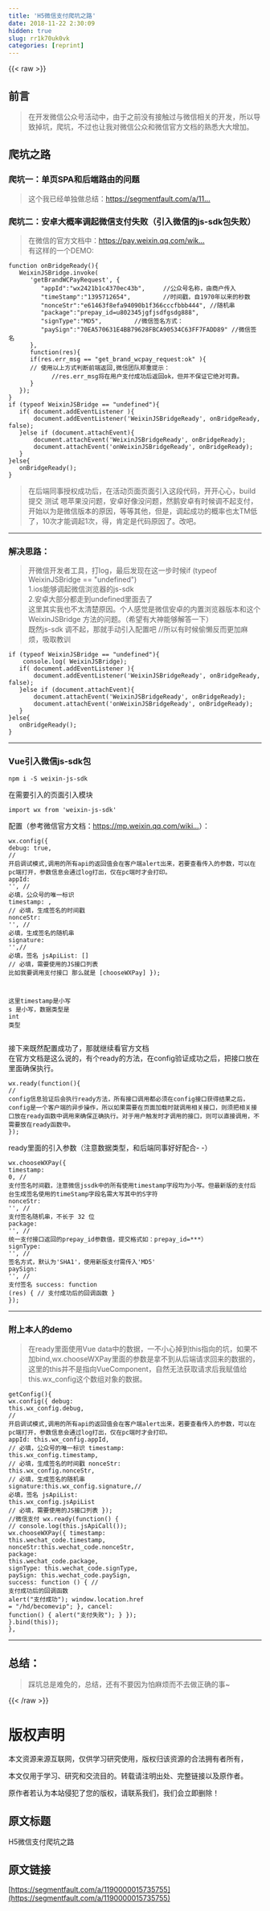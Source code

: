 ```yaml
---
title: 'H5微信支付爬坑之路' 
date: 2018-11-22 2:30:09
hidden: true
slug: rr1k70uk0vk
categories: [reprint]
---
```


{{< raw >}}
<h2 id="articleHeader0">&#x524D;&#x8A00;</h2><blockquote>&#x5728;&#x5F00;&#x53D1;&#x5FAE;&#x4FE1;&#x516C;&#x4F17;&#x53F7;&#x6D3B;&#x52A8;&#x4E2D;&#xFF0C;&#x7531;&#x4E8E;&#x4E4B;&#x524D;&#x6CA1;&#x6709;&#x63A5;&#x89E6;&#x8FC7;&#x4E0E;&#x5FAE;&#x4FE1;&#x76F8;&#x5173;&#x7684;&#x5F00;&#x53D1;&#xFF0C;&#x6240;&#x4EE5;&#x5BFC;&#x81F4;&#x6389;&#x5751;&#xFF0C;&#x722C;&#x5751;&#xFF0C;&#x4E0D;&#x8FC7;&#x4E5F;&#x8BA9;&#x6211;&#x5BF9;&#x5FAE;&#x4FE1;&#x516C;&#x4F17;&#x548C;&#x5FAE;&#x4FE1;&#x5B98;&#x65B9;&#x6587;&#x6863;&#x7684;&#x719F;&#x6089;&#x5927;&#x5927;&#x589E;&#x52A0;&#x3002;</blockquote><h2 id="articleHeader1">&#x722C;&#x5751;&#x4E4B;&#x8DEF;</h2><h3 id="articleHeader2">&#x722C;&#x5751;&#x4E00;&#xFF1A;&#x5355;&#x9875;SPA&#x548C;&#x540E;&#x7AEF;&#x8DEF;&#x7531;&#x7684;&#x95EE;&#x9898;</h3><blockquote>&#x8FD9;&#x4E2A;&#x6211;&#x5DF2;&#x7ECF;&#x5355;&#x72EC;&#x505A;&#x603B;&#x7ED3;&#xFF1A;<a href="https://segmentfault.com/a/1190000015711696">https://segmentfault.com/a/11...</a></blockquote><h3 id="articleHeader3">&#x722C;&#x5751;&#x4E8C;&#xFF1A;&#x5B89;&#x5353;&#x5927;&#x6982;&#x7387;&#x8C03;&#x8D77;&#x5FAE;&#x4FE1;&#x652F;&#x4ED8;&#x5931;&#x8D25;&#xFF08;&#x5F15;&#x5165;&#x5FAE;&#x4FE1;&#x7684;js-sdk&#x5305;&#x5931;&#x8D25;&#xFF09;</h3><blockquote>&#x5728;&#x5FAE;&#x4FE1;&#x7684;&#x5B98;&#x65B9;&#x6587;&#x6863;&#x4E2D;&#xFF1A;<a href="https://pay.weixin.qq.com/wiki/doc/api/jsapi.php?chapter=7_7&amp;index=6" rel="nofollow noreferrer" target="_blank">https://pay.weixin.qq.com/wik...</a><br>&#x6709;&#x8FD9;&#x6837;&#x7684;&#x4E00;&#x4E2A;DEMO:</blockquote><div class="widget-codetool" style="display:none"><div class="widget-codetool--inner"><span class="selectCode code-tool" data-toggle="tooltip" data-placement="top" title="" data-original-title="&#x5168;&#x9009;"></span> <span type="button" class="copyCode code-tool" data-toggle="tooltip" data-placement="top" data-clipboard-text="function onBridgeReady(){
   WeixinJSBridge.invoke(
      &apos;getBrandWCPayRequest&apos;, {
         &quot;appId&quot;:&quot;wx2421b1c4370ec43b&quot;,     //&#x516C;&#x4F17;&#x53F7;&#x540D;&#x79F0;&#xFF0C;&#x7531;&#x5546;&#x6237;&#x4F20;&#x5165;     
         &quot;timeStamp&quot;:&quot;1395712654&quot;,         //&#x65F6;&#x95F4;&#x6233;&#xFF0C;&#x81EA;1970&#x5E74;&#x4EE5;&#x6765;&#x7684;&#x79D2;&#x6570;     
         &quot;nonceStr&quot;:&quot;e61463f8efa94090b1f366cccfbbb444&quot;, //&#x968F;&#x673A;&#x4E32;     
         &quot;package&quot;:&quot;prepay_id=u802345jgfjsdfgsdg888&quot;,     
         &quot;signType&quot;:&quot;MD5&quot;,         //&#x5FAE;&#x4FE1;&#x7B7E;&#x540D;&#x65B9;&#x5F0F;&#xFF1A;     
         &quot;paySign&quot;:&quot;70EA570631E4BB79628FBCA90534C63FF7FADD89&quot; //&#x5FAE;&#x4FE1;&#x7B7E;&#x540D; 
      },
      function(res){
      if(res.err_msg == &quot;get_brand_wcpay_request:ok&quot; ){
      // &#x4F7F;&#x7528;&#x4EE5;&#x4E0A;&#x65B9;&#x5F0F;&#x5224;&#x65AD;&#x524D;&#x7AEF;&#x8FD4;&#x56DE;,&#x5FAE;&#x4FE1;&#x56E2;&#x961F;&#x90D1;&#x91CD;&#x63D0;&#x793A;&#xFF1A;
            //res.err_msg&#x5C06;&#x5728;&#x7528;&#x6237;&#x652F;&#x4ED8;&#x6210;&#x529F;&#x540E;&#x8FD4;&#x56DE;ok&#xFF0C;&#x4F46;&#x5E76;&#x4E0D;&#x4FDD;&#x8BC1;&#x5B83;&#x7EDD;&#x5BF9;&#x53EF;&#x9760;&#x3002;
      } 
   }); 
}
if (typeof WeixinJSBridge == &quot;undefined&quot;){
   if( document.addEventListener ){
       document.addEventListener(&apos;WeixinJSBridgeReady&apos;, onBridgeReady, false);
   }else if (document.attachEvent){
       document.attachEvent(&apos;WeixinJSBridgeReady&apos;, onBridgeReady); 
       document.attachEvent(&apos;onWeixinJSBridgeReady&apos;, onBridgeReady);
   }
}else{
   onBridgeReady();
}" title="" data-original-title="&#x590D;&#x5236;"></span> <span type="button" class="saveToNote code-tool" data-toggle="tooltip" data-placement="top" title="" data-original-title="&#x653E;&#x8FDB;&#x7B14;&#x8BB0;"></span></div></div><pre class="hljs javascript"><code><span class="hljs-function"><span class="hljs-keyword">function</span> <span class="hljs-title">onBridgeReady</span>(<span class="hljs-params"></span>)</span>{
   WeixinJSBridge.invoke(
      <span class="hljs-string">&apos;getBrandWCPayRequest&apos;</span>, {
         <span class="hljs-string">&quot;appId&quot;</span>:<span class="hljs-string">&quot;wx2421b1c4370ec43b&quot;</span>,     <span class="hljs-comment">//&#x516C;&#x4F17;&#x53F7;&#x540D;&#x79F0;&#xFF0C;&#x7531;&#x5546;&#x6237;&#x4F20;&#x5165;     </span>
         <span class="hljs-string">&quot;timeStamp&quot;</span>:<span class="hljs-string">&quot;1395712654&quot;</span>,         <span class="hljs-comment">//&#x65F6;&#x95F4;&#x6233;&#xFF0C;&#x81EA;1970&#x5E74;&#x4EE5;&#x6765;&#x7684;&#x79D2;&#x6570;     </span>
         <span class="hljs-string">&quot;nonceStr&quot;</span>:<span class="hljs-string">&quot;e61463f8efa94090b1f366cccfbbb444&quot;</span>, <span class="hljs-comment">//&#x968F;&#x673A;&#x4E32;     </span>
         <span class="hljs-string">&quot;package&quot;</span>:<span class="hljs-string">&quot;prepay_id=u802345jgfjsdfgsdg888&quot;</span>,     
         <span class="hljs-string">&quot;signType&quot;</span>:<span class="hljs-string">&quot;MD5&quot;</span>,         <span class="hljs-comment">//&#x5FAE;&#x4FE1;&#x7B7E;&#x540D;&#x65B9;&#x5F0F;&#xFF1A;     </span>
         <span class="hljs-string">&quot;paySign&quot;</span>:<span class="hljs-string">&quot;70EA570631E4BB79628FBCA90534C63FF7FADD89&quot;</span> <span class="hljs-comment">//&#x5FAE;&#x4FE1;&#x7B7E;&#x540D; </span>
      },
      <span class="hljs-function"><span class="hljs-keyword">function</span>(<span class="hljs-params">res</span>)</span>{
      <span class="hljs-keyword">if</span>(res.err_msg == <span class="hljs-string">&quot;get_brand_wcpay_request:ok&quot;</span> ){
      <span class="hljs-comment">// &#x4F7F;&#x7528;&#x4EE5;&#x4E0A;&#x65B9;&#x5F0F;&#x5224;&#x65AD;&#x524D;&#x7AEF;&#x8FD4;&#x56DE;,&#x5FAE;&#x4FE1;&#x56E2;&#x961F;&#x90D1;&#x91CD;&#x63D0;&#x793A;&#xFF1A;</span>
            <span class="hljs-comment">//res.err_msg&#x5C06;&#x5728;&#x7528;&#x6237;&#x652F;&#x4ED8;&#x6210;&#x529F;&#x540E;&#x8FD4;&#x56DE;ok&#xFF0C;&#x4F46;&#x5E76;&#x4E0D;&#x4FDD;&#x8BC1;&#x5B83;&#x7EDD;&#x5BF9;&#x53EF;&#x9760;&#x3002;</span>
      } 
   }); 
}
<span class="hljs-keyword">if</span> (<span class="hljs-keyword">typeof</span> WeixinJSBridge == <span class="hljs-string">&quot;undefined&quot;</span>){
   <span class="hljs-keyword">if</span>( <span class="hljs-built_in">document</span>.addEventListener ){
       <span class="hljs-built_in">document</span>.addEventListener(<span class="hljs-string">&apos;WeixinJSBridgeReady&apos;</span>, onBridgeReady, <span class="hljs-literal">false</span>);
   }<span class="hljs-keyword">else</span> <span class="hljs-keyword">if</span> (<span class="hljs-built_in">document</span>.attachEvent){
       <span class="hljs-built_in">document</span>.attachEvent(<span class="hljs-string">&apos;WeixinJSBridgeReady&apos;</span>, onBridgeReady); 
       <span class="hljs-built_in">document</span>.attachEvent(<span class="hljs-string">&apos;onWeixinJSBridgeReady&apos;</span>, onBridgeReady);
   }
}<span class="hljs-keyword">else</span>{
   onBridgeReady();
}</code></pre><blockquote>&#x5728;&#x540E;&#x7AEF;&#x540C;&#x4E8B;&#x6388;&#x6743;&#x6210;&#x529F;&#x540E;&#xFF0C;&#x5728;&#x6D3B;&#x52A8;&#x9875;&#x9762;&#x9875;&#x9762;&#x5F15;&#x5165;&#x8FD9;&#x6BB5;&#x4EE3;&#x7801;&#xFF0C;&#x5F00;&#x5F00;&#x5FC3;&#x5FC3;&#xFF0C;build &#x63D0;&#x4EA4; &#x6D4B;&#x8BD5; &#x55EF;&#x82F9;&#x679C;&#x6CA1;&#x95EE;&#x9898;&#xFF0C;&#x5B89;&#x5353;&#x597D;&#x50CF;&#x6CA1;&#x95EE;&#x9898;&#xFF0C;&#x7136;&#x9E45;&#x5B89;&#x5353;&#x6709;&#x65F6;&#x5019;&#x8C03;&#x4E0D;&#x8D77;&#x652F;&#x4ED8;&#xFF0C;&#x5F00;&#x59CB;&#x4EE5;&#x4E3A;&#x662F;&#x5FAE;&#x4FE1;&#x7248;&#x672C;&#x7684;&#x539F;&#x56E0;&#xFF0C;&#x7B49;&#x7B49;&#x5176;&#x4ED6;&#xFF0C;&#x4F46;&#x662F;&#xFF0C;&#x8C03;&#x8D77;&#x6210;&#x529F;&#x7684;&#x6982;&#x7387;&#x4E5F;&#x592A;TM&#x4F4E;&#x4E86;&#xFF0C;10&#x6B21;&#x624D;&#x80FD;&#x8C03;&#x8D77;1&#x6B21;&#xFF0C;&#x5F97;&#xFF0C;&#x80AF;&#x5B9A;&#x662F;&#x4EE3;&#x7801;&#x539F;&#x56E0;&#x4E86;&#x3002;&#x6539;&#x5427;&#x3002;</blockquote><hr><h3 id="articleHeader4">&#x89E3;&#x51B3;&#x601D;&#x8DEF;&#xFF1A;</h3><blockquote>&#x5F00;&#x5FAE;&#x4FE1;&#x5F00;&#x53D1;&#x8005;&#x5DE5;&#x5177;&#xFF0C;&#x6253;log&#xFF0C;&#x6700;&#x540E;&#x53D1;&#x73B0;&#x5728;&#x8FD9;&#x4E00;&#x6B65;&#x65F6;&#x5019;if (typeof WeixinJSBridge == &quot;undefined&quot;)<br>1.ios&#x80FD;&#x591F;&#x8C03;&#x8D77;&#x5FAE;&#x4FE1;&#x6D4F;&#x89C8;&#x5668;&#x7684;js-sdk<br>2.&#x5B89;&#x5353;&#x5927;&#x90E8;&#x5206;&#x90FD;&#x8D70;&#x5230;undefined&#x91CC;&#x9762;&#x53BB;&#x4E86;<br>&#x8FD9;&#x91CC;&#x5176;&#x5B9E;&#x6211;&#x4E5F;&#x4E0D;&#x592A;&#x6E05;&#x695A;&#x539F;&#x56E0;&#x3002;&#x4E2A;&#x4EBA;&#x611F;&#x89C9;&#x662F;&#x5FAE;&#x4FE1;&#x5B89;&#x5353;&#x7684;&#x5185;&#x7F6E;&#x6D4F;&#x89C8;&#x5668;&#x7248;&#x672C;&#x548C;&#x8FD9;&#x4E2A; WeixinJSBridge &#x65B9;&#x6CD5;&#x7684;&#x95EE;&#x9898;&#x3002;&#xFF08;&#x5E0C;&#x671B;&#x6709;&#x5927;&#x795E;&#x80FD;&#x591F;&#x89E3;&#x7B54;&#x4E00;&#x4E0B;&#xFF09;<br>&#x65E2;&#x7136;js-sdk &#x8C03;&#x4E0D;&#x8D77;&#xFF0C;&#x90A3;&#x5C31;&#x624B;&#x52A8;&#x5F15;&#x5165;&#x914D;&#x7F6E;&#x5427; //&#x6240;&#x4EE5;&#x6709;&#x65F6;&#x5019;&#x5077;&#x61D2;&#x53CD;&#x800C;&#x66F4;&#x52A0;&#x9EBB;&#x70E6;&#xFF0C;&#x5438;&#x53D6;&#x6559;&#x8BAD;</blockquote><div class="widget-codetool" style="display:none"><div class="widget-codetool--inner"><span class="selectCode code-tool" data-toggle="tooltip" data-placement="top" title="" data-original-title="&#x5168;&#x9009;"></span> <span type="button" class="copyCode code-tool" data-toggle="tooltip" data-placement="top" data-clipboard-text="if (typeof WeixinJSBridge == &quot;undefined&quot;){
    console.log( WeixinJSBridge);
   if( document.addEventListener ){
       document.addEventListener(&apos;WeixinJSBridgeReady&apos;, onBridgeReady, false);
   }else if (document.attachEvent){
       document.attachEvent(&apos;WeixinJSBridgeReady&apos;, onBridgeReady); 
       document.attachEvent(&apos;onWeixinJSBridgeReady&apos;, onBridgeReady);
   }
}else{
   onBridgeReady();
}" title="" data-original-title="&#x590D;&#x5236;"></span> <span type="button" class="saveToNote code-tool" data-toggle="tooltip" data-placement="top" title="" data-original-title="&#x653E;&#x8FDB;&#x7B14;&#x8BB0;"></span></div></div><pre class="hljs coffeescript"><code><span class="hljs-keyword">if</span> (<span class="hljs-keyword">typeof</span> WeixinJSBridge == <span class="hljs-string">&quot;undefined&quot;</span>){
    <span class="hljs-built_in">console</span>.log( WeixinJSBridge);
   <span class="hljs-keyword">if</span>( <span class="hljs-built_in">document</span>.addEventListener ){
       <span class="hljs-built_in">document</span>.addEventListener(<span class="hljs-string">&apos;WeixinJSBridgeReady&apos;</span>, onBridgeReady, <span class="hljs-literal">false</span>);
   }<span class="hljs-keyword">else</span> <span class="hljs-keyword">if</span> (<span class="hljs-built_in">document</span>.attachEvent){
       <span class="hljs-built_in">document</span>.attachEvent(<span class="hljs-string">&apos;WeixinJSBridgeReady&apos;</span>, onBridgeReady); 
       <span class="hljs-built_in">document</span>.attachEvent(<span class="hljs-string">&apos;onWeixinJSBridgeReady&apos;</span>, onBridgeReady);
   }
}<span class="hljs-keyword">else</span>{
   onBridgeReady();
}</code></pre><hr><h3 id="articleHeader5">Vue&#x5F15;&#x5165;&#x5FAE;&#x4FE1;js-sdk&#x5305;</h3><div class="widget-codetool" style="display:none"><div class="widget-codetool--inner"><span class="selectCode code-tool" data-toggle="tooltip" data-placement="top" title="" data-original-title="&#x5168;&#x9009;"></span> <span type="button" class="copyCode code-tool" data-toggle="tooltip" data-placement="top" data-clipboard-text="npm i -S weixin-js-sdk" title="" data-original-title="&#x590D;&#x5236;"></span> <span type="button" class="saveToNote code-tool" data-toggle="tooltip" data-placement="top" title="" data-original-title="&#x653E;&#x8FDB;&#x7B14;&#x8BB0;"></span></div></div><pre class="hljs stylus"><code style="word-break:break-word;white-space:initial">npm <span class="hljs-selector-tag">i</span> -S weixin-js-sdk</code></pre><p>&#x5728;&#x9700;&#x8981;&#x5F15;&#x5165;&#x7684;&#x9875;&#x9762;&#x5F15;&#x5165;&#x6A21;&#x5757;</p><div class="widget-codetool" style="display:none"><div class="widget-codetool--inner"><span class="selectCode code-tool" data-toggle="tooltip" data-placement="top" title="" data-original-title="&#x5168;&#x9009;"></span> <span type="button" class="copyCode code-tool" data-toggle="tooltip" data-placement="top" data-clipboard-text="import wx from &apos;weixin-js-sdk&apos;" title="" data-original-title="&#x590D;&#x5236;"></span> <span type="button" class="saveToNote code-tool" data-toggle="tooltip" data-placement="top" title="" data-original-title="&#x653E;&#x8FDB;&#x7B14;&#x8BB0;"></span></div></div><pre class="hljs clean"><code style="word-break:break-word;white-space:initial"><span class="hljs-keyword">import</span> wx <span class="hljs-keyword">from</span> <span class="hljs-string">&apos;weixin-js-sdk&apos;</span></code></pre><p>&#x914D;&#x7F6E;&#xFF08;&#x53C2;&#x8003;&#x5FAE;&#x4FE1;&#x5B98;&#x65B9;&#x6587;&#x6863;&#xFF1A;<a href="https://mp.weixin.qq.com/wiki?t=resource/res_main&amp;id=mp1421141115" rel="nofollow noreferrer" target="_blank">https://mp.weixin.qq.com/wiki...</a>&#xFF09;&#xFF1A;</p><div class="widget-codetool" style="display:none"><div class="widget-codetool--inner"><span class="selectCode code-tool" data-toggle="tooltip" data-placement="top" title="" data-original-title="&#x5168;&#x9009;"></span> <span type="button" class="copyCode code-tool" data-toggle="tooltip" data-placement="top" data-clipboard-text="wx.config({
    debug: true, // &#x5F00;&#x542F;&#x8C03;&#x8BD5;&#x6A21;&#x5F0F;,&#x8C03;&#x7528;&#x7684;&#x6240;&#x6709;api&#x7684;&#x8FD4;&#x56DE;&#x503C;&#x4F1A;&#x5728;&#x5BA2;&#x6237;&#x7AEF;alert&#x51FA;&#x6765;&#xFF0C;&#x82E5;&#x8981;&#x67E5;&#x770B;&#x4F20;&#x5165;&#x7684;&#x53C2;&#x6570;&#xFF0C;&#x53EF;&#x4EE5;&#x5728;pc&#x7AEF;&#x6253;&#x5F00;&#xFF0C;&#x53C2;&#x6570;&#x4FE1;&#x606F;&#x4F1A;&#x901A;&#x8FC7;log&#x6253;&#x51FA;&#xFF0C;&#x4EC5;&#x5728;pc&#x7AEF;&#x65F6;&#x624D;&#x4F1A;&#x6253;&#x5370;&#x3002;
    appId: &apos;&apos;, // &#x5FC5;&#x586B;&#xFF0C;&#x516C;&#x4F17;&#x53F7;&#x7684;&#x552F;&#x4E00;&#x6807;&#x8BC6;
    timestamp: , // &#x5FC5;&#x586B;&#xFF0C;&#x751F;&#x6210;&#x7B7E;&#x540D;&#x7684;&#x65F6;&#x95F4;&#x6233;
    nonceStr: &apos;&apos;, // &#x5FC5;&#x586B;&#xFF0C;&#x751F;&#x6210;&#x7B7E;&#x540D;&#x7684;&#x968F;&#x673A;&#x4E32;
    signature: &apos;&apos;,// &#x5FC5;&#x586B;&#xFF0C;&#x7B7E;&#x540D;
    jsApiList: [] // &#x5FC5;&#x586B;&#xFF0C;&#x9700;&#x8981;&#x4F7F;&#x7528;&#x7684;JS&#x63A5;&#x53E3;&#x5217;&#x8868; &#x6BD4;&#x5982;&#x6211;&#x8981;&#x8C03;&#x7528;&#x652F;&#x4ED8;&#x63A5;&#x53E3; &#x90A3;&#x4E48;&#x5C31;&#x662F; [chooseWXPay]
});

&#x8FD9;&#x91CC;timestamp&#x662F;&#x5C0F;&#x5199; s &#x662F;&#x5C0F;&#x5199;&#xFF0C;&#x6570;&#x636E;&#x7C7B;&#x578B;&#x662F; int &#x7C7B;&#x578B;" title="" data-original-title="&#x590D;&#x5236;"></span> <span type="button" class="saveToNote code-tool" data-toggle="tooltip" data-placement="top" title="" data-original-title="&#x653E;&#x8FDB;&#x7B14;&#x8BB0;"></span></div></div><pre class="hljs less"><code><span class="hljs-selector-tag">wx</span><span class="hljs-selector-class">.config</span>({
    <span class="hljs-attribute">debug</span>: true, <span class="hljs-comment">// &#x5F00;&#x542F;&#x8C03;&#x8BD5;&#x6A21;&#x5F0F;,&#x8C03;&#x7528;&#x7684;&#x6240;&#x6709;api&#x7684;&#x8FD4;&#x56DE;&#x503C;&#x4F1A;&#x5728;&#x5BA2;&#x6237;&#x7AEF;alert&#x51FA;&#x6765;&#xFF0C;&#x82E5;&#x8981;&#x67E5;&#x770B;&#x4F20;&#x5165;&#x7684;&#x53C2;&#x6570;&#xFF0C;&#x53EF;&#x4EE5;&#x5728;pc&#x7AEF;&#x6253;&#x5F00;&#xFF0C;&#x53C2;&#x6570;&#x4FE1;&#x606F;&#x4F1A;&#x901A;&#x8FC7;log&#x6253;&#x51FA;&#xFF0C;&#x4EC5;&#x5728;pc&#x7AEF;&#x65F6;&#x624D;&#x4F1A;&#x6253;&#x5370;&#x3002;</span>
    <span class="hljs-attribute">appId</span>: <span class="hljs-string">&apos;&apos;</span>, <span class="hljs-comment">// &#x5FC5;&#x586B;&#xFF0C;&#x516C;&#x4F17;&#x53F7;&#x7684;&#x552F;&#x4E00;&#x6807;&#x8BC6;</span>
    <span class="hljs-attribute">timestamp</span>: , <span class="hljs-comment">// &#x5FC5;&#x586B;&#xFF0C;&#x751F;&#x6210;&#x7B7E;&#x540D;&#x7684;&#x65F6;&#x95F4;&#x6233;</span>
    <span class="hljs-attribute">nonceStr</span>: <span class="hljs-string">&apos;&apos;</span>, <span class="hljs-comment">// &#x5FC5;&#x586B;&#xFF0C;&#x751F;&#x6210;&#x7B7E;&#x540D;&#x7684;&#x968F;&#x673A;&#x4E32;</span>
    <span class="hljs-attribute">signature</span>: <span class="hljs-string">&apos;&apos;</span>,<span class="hljs-comment">// &#x5FC5;&#x586B;&#xFF0C;&#x7B7E;&#x540D;</span>
    <span class="hljs-attribute">jsApiList</span>: [] <span class="hljs-comment">// &#x5FC5;&#x586B;&#xFF0C;&#x9700;&#x8981;&#x4F7F;&#x7528;&#x7684;JS&#x63A5;&#x53E3;&#x5217;&#x8868; &#x6BD4;&#x5982;&#x6211;&#x8981;&#x8C03;&#x7528;&#x652F;&#x4ED8;&#x63A5;&#x53E3; &#x90A3;&#x4E48;&#x5C31;&#x662F; [chooseWXPay]</span>
});

&#x8FD9;&#x91CC;<span class="hljs-selector-tag">timestamp</span>&#x662F;&#x5C0F;&#x5199; <span class="hljs-selector-tag">s</span> &#x662F;&#x5C0F;&#x5199;&#xFF0C;&#x6570;&#x636E;&#x7C7B;&#x578B;&#x662F; <span class="hljs-selector-tag">int</span> &#x7C7B;&#x578B;</code></pre><p>&#x63A5;&#x4E0B;&#x6765;&#x65E2;&#x7136;&#x914D;&#x7F6E;&#x6210;&#x529F;&#x4E86;&#xFF0C;&#x90A3;&#x5C31;&#x7EE7;&#x7EED;&#x770B;&#x5B98;&#x65B9;&#x6587;&#x6863;<br>&#x5728;&#x5B98;&#x65B9;&#x6587;&#x6863;&#x662F;&#x8FD9;&#x4E48;&#x8BF4;&#x7684;&#xFF0C;&#x6709;&#x4E2A;ready&#x7684;&#x65B9;&#x6CD5;&#xFF0C;&#x5728;config&#x9A8C;&#x8BC1;&#x6210;&#x529F;&#x4E4B;&#x540E;&#xFF0C;&#x628A;&#x63A5;&#x53E3;&#x653E;&#x5728;&#x91CC;&#x9762;&#x786E;&#x4FDD;&#x6267;&#x884C;&#x3002;</p><div class="widget-codetool" style="display:none"><div class="widget-codetool--inner"><span class="selectCode code-tool" data-toggle="tooltip" data-placement="top" title="" data-original-title="&#x5168;&#x9009;"></span> <span type="button" class="copyCode code-tool" data-toggle="tooltip" data-placement="top" data-clipboard-text="wx.ready(function(){
    // config&#x4FE1;&#x606F;&#x9A8C;&#x8BC1;&#x540E;&#x4F1A;&#x6267;&#x884C;ready&#x65B9;&#x6CD5;&#xFF0C;&#x6240;&#x6709;&#x63A5;&#x53E3;&#x8C03;&#x7528;&#x90FD;&#x5FC5;&#x987B;&#x5728;config&#x63A5;&#x53E3;&#x83B7;&#x5F97;&#x7ED3;&#x679C;&#x4E4B;&#x540E;&#xFF0C;config&#x662F;&#x4E00;&#x4E2A;&#x5BA2;&#x6237;&#x7AEF;&#x7684;&#x5F02;&#x6B65;&#x64CD;&#x4F5C;&#xFF0C;&#x6240;&#x4EE5;&#x5982;&#x679C;&#x9700;&#x8981;&#x5728;&#x9875;&#x9762;&#x52A0;&#x8F7D;&#x65F6;&#x5C31;&#x8C03;&#x7528;&#x76F8;&#x5173;&#x63A5;&#x53E3;&#xFF0C;&#x5219;&#x987B;&#x628A;&#x76F8;&#x5173;&#x63A5;&#x53E3;&#x653E;&#x5728;ready&#x51FD;&#x6570;&#x4E2D;&#x8C03;&#x7528;&#x6765;&#x786E;&#x4FDD;&#x6B63;&#x786E;&#x6267;&#x884C;&#x3002;&#x5BF9;&#x4E8E;&#x7528;&#x6237;&#x89E6;&#x53D1;&#x65F6;&#x624D;&#x8C03;&#x7528;&#x7684;&#x63A5;&#x53E3;&#xFF0C;&#x5219;&#x53EF;&#x4EE5;&#x76F4;&#x63A5;&#x8C03;&#x7528;&#xFF0C;&#x4E0D;&#x9700;&#x8981;&#x653E;&#x5728;ready&#x51FD;&#x6570;&#x4E2D;&#x3002;
});" title="" data-original-title="&#x590D;&#x5236;"></span> <span type="button" class="saveToNote code-tool" data-toggle="tooltip" data-placement="top" title="" data-original-title="&#x653E;&#x8FDB;&#x7B14;&#x8BB0;"></span></div></div><pre class="hljs lua"><code>wx.ready(<span class="hljs-function"><span class="hljs-keyword">function</span><span class="hljs-params">()</span></span>{
    // <span class="hljs-built_in">config</span>&#x4FE1;&#x606F;&#x9A8C;&#x8BC1;&#x540E;&#x4F1A;&#x6267;&#x884C;ready&#x65B9;&#x6CD5;&#xFF0C;&#x6240;&#x6709;&#x63A5;&#x53E3;&#x8C03;&#x7528;&#x90FD;&#x5FC5;&#x987B;&#x5728;<span class="hljs-built_in">config</span>&#x63A5;&#x53E3;&#x83B7;&#x5F97;&#x7ED3;&#x679C;&#x4E4B;&#x540E;&#xFF0C;<span class="hljs-built_in">config</span>&#x662F;&#x4E00;&#x4E2A;&#x5BA2;&#x6237;&#x7AEF;&#x7684;&#x5F02;&#x6B65;&#x64CD;&#x4F5C;&#xFF0C;&#x6240;&#x4EE5;&#x5982;&#x679C;&#x9700;&#x8981;&#x5728;&#x9875;&#x9762;&#x52A0;&#x8F7D;&#x65F6;&#x5C31;&#x8C03;&#x7528;&#x76F8;&#x5173;&#x63A5;&#x53E3;&#xFF0C;&#x5219;&#x987B;&#x628A;&#x76F8;&#x5173;&#x63A5;&#x53E3;&#x653E;&#x5728;ready&#x51FD;&#x6570;&#x4E2D;&#x8C03;&#x7528;&#x6765;&#x786E;&#x4FDD;&#x6B63;&#x786E;&#x6267;&#x884C;&#x3002;&#x5BF9;&#x4E8E;&#x7528;&#x6237;&#x89E6;&#x53D1;&#x65F6;&#x624D;&#x8C03;&#x7528;&#x7684;&#x63A5;&#x53E3;&#xFF0C;&#x5219;&#x53EF;&#x4EE5;&#x76F4;&#x63A5;&#x8C03;&#x7528;&#xFF0C;&#x4E0D;&#x9700;&#x8981;&#x653E;&#x5728;ready&#x51FD;&#x6570;&#x4E2D;&#x3002;
});</code></pre><p>ready&#x91CC;&#x9762;&#x7684;&#x5F15;&#x5165;&#x53C2;&#x6570;&#xFF08;&#x6CE8;&#x610F;&#x6570;&#x636E;&#x7C7B;&#x578B;&#xFF0C;&#x548C;&#x540E;&#x7AEF;&#x540C;&#x4E8B;&#x597D;&#x597D;&#x914D;&#x5408;- -&#xFF09;</p><div class="widget-codetool" style="display:none"><div class="widget-codetool--inner"><span class="selectCode code-tool" data-toggle="tooltip" data-placement="top" title="" data-original-title="&#x5168;&#x9009;"></span> <span type="button" class="copyCode code-tool" data-toggle="tooltip" data-placement="top" data-clipboard-text="wx.chooseWXPay({
timestamp: 0, // &#x652F;&#x4ED8;&#x7B7E;&#x540D;&#x65F6;&#x95F4;&#x6233;&#xFF0C;&#x6CE8;&#x610F;&#x5FAE;&#x4FE1;jssdk&#x4E2D;&#x7684;&#x6240;&#x6709;&#x4F7F;&#x7528;timestamp&#x5B57;&#x6BB5;&#x5747;&#x4E3A;&#x5C0F;&#x5199;&#x3002;&#x4F46;&#x6700;&#x65B0;&#x7248;&#x7684;&#x652F;&#x4ED8;&#x540E;&#x53F0;&#x751F;&#x6210;&#x7B7E;&#x540D;&#x4F7F;&#x7528;&#x7684;timeStamp&#x5B57;&#x6BB5;&#x540D;&#x9700;&#x5927;&#x5199;&#x5176;&#x4E2D;&#x7684;S&#x5B57;&#x7B26;
nonceStr: &apos;&apos;, // &#x652F;&#x4ED8;&#x7B7E;&#x540D;&#x968F;&#x673A;&#x4E32;&#xFF0C;&#x4E0D;&#x957F;&#x4E8E; 32 &#x4F4D;
package: &apos;&apos;, // &#x7EDF;&#x4E00;&#x652F;&#x4ED8;&#x63A5;&#x53E3;&#x8FD4;&#x56DE;&#x7684;prepay_id&#x53C2;&#x6570;&#x503C;&#xFF0C;&#x63D0;&#x4EA4;&#x683C;&#x5F0F;&#x5982;&#xFF1A;prepay_id=\*\*\*&#xFF09;
signType: &apos;&apos;, // &#x7B7E;&#x540D;&#x65B9;&#x5F0F;&#xFF0C;&#x9ED8;&#x8BA4;&#x4E3A;&apos;SHA1&apos;&#xFF0C;&#x4F7F;&#x7528;&#x65B0;&#x7248;&#x652F;&#x4ED8;&#x9700;&#x4F20;&#x5165;&apos;MD5&apos;
paySign: &apos;&apos;, // &#x652F;&#x4ED8;&#x7B7E;&#x540D;
success: function (res) {
// &#x652F;&#x4ED8;&#x6210;&#x529F;&#x540E;&#x7684;&#x56DE;&#x8C03;&#x51FD;&#x6570;
}
});" title="" data-original-title="&#x590D;&#x5236;"></span> <span type="button" class="saveToNote code-tool" data-toggle="tooltip" data-placement="top" title="" data-original-title="&#x653E;&#x8FDB;&#x7B14;&#x8BB0;"></span></div></div><pre class="hljs less"><code><span class="hljs-selector-tag">wx</span><span class="hljs-selector-class">.chooseWXPay</span>({
<span class="hljs-attribute">timestamp</span>: <span class="hljs-number">0</span>, <span class="hljs-comment">// &#x652F;&#x4ED8;&#x7B7E;&#x540D;&#x65F6;&#x95F4;&#x6233;&#xFF0C;&#x6CE8;&#x610F;&#x5FAE;&#x4FE1;jssdk&#x4E2D;&#x7684;&#x6240;&#x6709;&#x4F7F;&#x7528;timestamp&#x5B57;&#x6BB5;&#x5747;&#x4E3A;&#x5C0F;&#x5199;&#x3002;&#x4F46;&#x6700;&#x65B0;&#x7248;&#x7684;&#x652F;&#x4ED8;&#x540E;&#x53F0;&#x751F;&#x6210;&#x7B7E;&#x540D;&#x4F7F;&#x7528;&#x7684;timeStamp&#x5B57;&#x6BB5;&#x540D;&#x9700;&#x5927;&#x5199;&#x5176;&#x4E2D;&#x7684;S&#x5B57;&#x7B26;</span>
<span class="hljs-attribute">nonceStr</span>: <span class="hljs-string">&apos;&apos;</span>, <span class="hljs-comment">// &#x652F;&#x4ED8;&#x7B7E;&#x540D;&#x968F;&#x673A;&#x4E32;&#xFF0C;&#x4E0D;&#x957F;&#x4E8E; 32 &#x4F4D;</span>
<span class="hljs-attribute">package</span>: <span class="hljs-string">&apos;&apos;</span>, <span class="hljs-comment">// &#x7EDF;&#x4E00;&#x652F;&#x4ED8;&#x63A5;&#x53E3;&#x8FD4;&#x56DE;&#x7684;prepay_id&#x53C2;&#x6570;&#x503C;&#xFF0C;&#x63D0;&#x4EA4;&#x683C;&#x5F0F;&#x5982;&#xFF1A;prepay_id=\*\*\*&#xFF09;</span>
<span class="hljs-attribute">signType</span>: <span class="hljs-string">&apos;&apos;</span>, <span class="hljs-comment">// &#x7B7E;&#x540D;&#x65B9;&#x5F0F;&#xFF0C;&#x9ED8;&#x8BA4;&#x4E3A;&apos;SHA1&apos;&#xFF0C;&#x4F7F;&#x7528;&#x65B0;&#x7248;&#x652F;&#x4ED8;&#x9700;&#x4F20;&#x5165;&apos;MD5&apos;</span>
<span class="hljs-attribute">paySign</span>: <span class="hljs-string">&apos;&apos;</span>, <span class="hljs-comment">// &#x652F;&#x4ED8;&#x7B7E;&#x540D;</span>
<span class="hljs-attribute">success</span>: function (res) {
<span class="hljs-comment">// &#x652F;&#x4ED8;&#x6210;&#x529F;&#x540E;&#x7684;&#x56DE;&#x8C03;&#x51FD;&#x6570;</span>
}
});</code></pre><hr><h3 id="articleHeader6">&#x9644;&#x4E0A;&#x672C;&#x4EBA;&#x7684;demo</h3><blockquote>&#x5728;ready&#x91CC;&#x9762;&#x4F7F;&#x7528;Vue data&#x4E2D;&#x7684;&#x6570;&#x636E;&#xFF0C;&#x4E00;&#x4E0D;&#x5C0F;&#x5FC3;&#x6389;&#x5230;this&#x6307;&#x5411;&#x7684;&#x5751;&#xFF0C;&#x5982;&#x679C;&#x4E0D;&#x52A0;bind,wx.chooseWXPay&#x91CC;&#x9762;&#x7684;&#x53C2;&#x6570;&#x662F;&#x62FF;&#x4E0D;&#x5230;&#x4ECE;&#x540E;&#x7AEF;&#x8BF7;&#x6C42;&#x56DE;&#x6765;&#x7684;&#x6570;&#x636E;&#x7684;&#xFF0C;&#x8FD9;&#x91CC;&#x7684;this&#x5E76;&#x4E0D;&#x662F;&#x6307;&#x5411;VueComponent&#xFF0C;&#x81EA;&#x7136;&#x65E0;&#x6CD5;&#x83B7;&#x53D6;&#x8BF7;&#x6C42;&#x540E;&#x6211;&#x8D4B;&#x503C;&#x7ED9;this.wx_config&#x8FD9;&#x4E2A;&#x6570;&#x7EC4;&#x5BF9;&#x8C61;&#x7684;&#x6570;&#x636E;&#x3002;</blockquote><div class="widget-codetool" style="display:none"><div class="widget-codetool--inner"><span class="selectCode code-tool" data-toggle="tooltip" data-placement="top" title="" data-original-title="&#x5168;&#x9009;"></span> <span type="button" class="copyCode code-tool" data-toggle="tooltip" data-placement="top" data-clipboard-text="getConfig(){
            wx.config({
                debug: this.wx_config.debug, // &#x5F00;&#x542F;&#x8C03;&#x8BD5;&#x6A21;&#x5F0F;,&#x8C03;&#x7528;&#x7684;&#x6240;&#x6709;api&#x7684;&#x8FD4;&#x56DE;&#x503C;&#x4F1A;&#x5728;&#x5BA2;&#x6237;&#x7AEF;alert&#x51FA;&#x6765;&#xFF0C;&#x82E5;&#x8981;&#x67E5;&#x770B;&#x4F20;&#x5165;&#x7684;&#x53C2;&#x6570;&#xFF0C;&#x53EF;&#x4EE5;&#x5728;pc&#x7AEF;&#x6253;&#x5F00;&#xFF0C;&#x53C2;&#x6570;&#x4FE1;&#x606F;&#x4F1A;&#x901A;&#x8FC7;log&#x6253;&#x51FA;&#xFF0C;&#x4EC5;&#x5728;pc&#x7AEF;&#x65F6;&#x624D;&#x4F1A;&#x6253;&#x5370;&#x3002;
                appId: this.wx_config.appId, // &#x5FC5;&#x586B;&#xFF0C;&#x516C;&#x4F17;&#x53F7;&#x7684;&#x552F;&#x4E00;&#x6807;&#x8BC6;
                timestamp: this.wx_config.timestamp, // &#x5FC5;&#x586B;&#xFF0C;&#x751F;&#x6210;&#x7B7E;&#x540D;&#x7684;&#x65F6;&#x95F4;&#x6233;
                nonceStr: this.wx_config.nonceStr, // &#x5FC5;&#x586B;&#xFF0C;&#x751F;&#x6210;&#x7B7E;&#x540D;&#x7684;&#x968F;&#x673A;&#x4E32;
                signature:this.wx_config.signature,// &#x5FC5;&#x586B;&#xFF0C;&#x7B7E;&#x540D;
                jsApiList: this.wx_config.jsApiList // &#x5FC5;&#x586B;&#xFF0C;&#x9700;&#x8981;&#x4F7F;&#x7528;&#x7684;JS&#x63A5;&#x53E3;&#x5217;&#x8868;
            });
            //&#x5FAE;&#x4FE1;&#x652F;&#x4ED8;
            wx.ready(function() {
                // console.log(this.jsApiCall());
                wx.chooseWXPay({
                    timestamp: this.wechat_code.timestamp,
                    nonceStr:this.wechat_code.nonceStr,
                    package: this.wechat_code.package,
                    signType: this.wechat_code.signType,
                    paySign: this.wechat_code.paySign,
                    success: function () {
                        // &#x652F;&#x4ED8;&#x6210;&#x529F;&#x540E;&#x7684;&#x56DE;&#x8C03;&#x51FD;&#x6570;
                        alert(&quot;&#x652F;&#x4ED8;&#x6210;&#x529F;&quot;);
                        window.location.href = &quot;/hd/becomevip&quot;;
                    },
                    cancel: function() {
                        alert(&quot;&#x652F;&#x4ED8;&#x5931;&#x8D25;&quot;);
                    }
                });
            }.bind(this));
        }," title="" data-original-title="&#x590D;&#x5236;"></span> <span type="button" class="saveToNote code-tool" data-toggle="tooltip" data-placement="top" title="" data-original-title="&#x653E;&#x8FDB;&#x7B14;&#x8BB0;"></span></div></div><pre class="hljs kotlin"><code>getConfig(){
            wx.config({
                debug: <span class="hljs-keyword">this</span>.wx_config.debug, <span class="hljs-comment">// &#x5F00;&#x542F;&#x8C03;&#x8BD5;&#x6A21;&#x5F0F;,&#x8C03;&#x7528;&#x7684;&#x6240;&#x6709;api&#x7684;&#x8FD4;&#x56DE;&#x503C;&#x4F1A;&#x5728;&#x5BA2;&#x6237;&#x7AEF;alert&#x51FA;&#x6765;&#xFF0C;&#x82E5;&#x8981;&#x67E5;&#x770B;&#x4F20;&#x5165;&#x7684;&#x53C2;&#x6570;&#xFF0C;&#x53EF;&#x4EE5;&#x5728;pc&#x7AEF;&#x6253;&#x5F00;&#xFF0C;&#x53C2;&#x6570;&#x4FE1;&#x606F;&#x4F1A;&#x901A;&#x8FC7;log&#x6253;&#x51FA;&#xFF0C;&#x4EC5;&#x5728;pc&#x7AEF;&#x65F6;&#x624D;&#x4F1A;&#x6253;&#x5370;&#x3002;</span>
                appId: <span class="hljs-keyword">this</span>.wx_config.appId, <span class="hljs-comment">// &#x5FC5;&#x586B;&#xFF0C;&#x516C;&#x4F17;&#x53F7;&#x7684;&#x552F;&#x4E00;&#x6807;&#x8BC6;</span>
                timestamp: <span class="hljs-keyword">this</span>.wx_config.timestamp, <span class="hljs-comment">// &#x5FC5;&#x586B;&#xFF0C;&#x751F;&#x6210;&#x7B7E;&#x540D;&#x7684;&#x65F6;&#x95F4;&#x6233;</span>
                nonceStr: <span class="hljs-keyword">this</span>.wx_config.nonceStr, <span class="hljs-comment">// &#x5FC5;&#x586B;&#xFF0C;&#x751F;&#x6210;&#x7B7E;&#x540D;&#x7684;&#x968F;&#x673A;&#x4E32;</span>
                signature:<span class="hljs-keyword">this</span>.wx_config.signature,<span class="hljs-comment">// &#x5FC5;&#x586B;&#xFF0C;&#x7B7E;&#x540D;</span>
                jsApiList: <span class="hljs-keyword">this</span>.wx_config.jsApiList <span class="hljs-comment">// &#x5FC5;&#x586B;&#xFF0C;&#x9700;&#x8981;&#x4F7F;&#x7528;&#x7684;JS&#x63A5;&#x53E3;&#x5217;&#x8868;</span>
            });
            <span class="hljs-comment">//&#x5FAE;&#x4FE1;&#x652F;&#x4ED8;</span>
            wx.ready(function() {
                <span class="hljs-comment">// console.log(this.jsApiCall());</span>
                wx.chooseWXPay({
                    timestamp: <span class="hljs-keyword">this</span>.wechat_code.timestamp,
                    nonceStr:<span class="hljs-keyword">this</span>.wechat_code.nonceStr,
                    <span class="hljs-keyword">package</span>: <span class="hljs-keyword">this</span>.wechat_code.<span class="hljs-keyword">package</span>,
                    signType: <span class="hljs-keyword">this</span>.wechat_code.signType,
                    paySign: <span class="hljs-keyword">this</span>.wechat_code.paySign,
                    success: function () {
                        <span class="hljs-comment">// &#x652F;&#x4ED8;&#x6210;&#x529F;&#x540E;&#x7684;&#x56DE;&#x8C03;&#x51FD;&#x6570;</span>
                        alert(<span class="hljs-string">&quot;&#x652F;&#x4ED8;&#x6210;&#x529F;&quot;</span>);
                        window.location.href = <span class="hljs-string">&quot;/hd/becomevip&quot;</span>;
                    },
                    cancel: function() {
                        alert(<span class="hljs-string">&quot;&#x652F;&#x4ED8;&#x5931;&#x8D25;&quot;</span>);
                    }
                });
            }.bind(<span class="hljs-keyword">this</span>));
        },</code></pre><hr><h2 id="articleHeader7">&#x603B;&#x7ED3;&#xFF1A;</h2><blockquote>&#x8E29;&#x5751;&#x603B;&#x662F;&#x96BE;&#x514D;&#x7684;&#xFF0C;&#x603B;&#x7ED3;&#xFF0C;&#x8FD8;&#x6709;&#x4E0D;&#x8981;&#x56E0;&#x4E3A;&#x6015;&#x9EBB;&#x70E6;&#x800C;&#x4E0D;&#x53BB;&#x505A;&#x6B63;&#x786E;&#x7684;&#x4E8B;~</blockquote>
{{< /raw >}}

# 版权声明
本文资源来源互联网，仅供学习研究使用，版权归该资源的合法拥有者所有，

本文仅用于学习、研究和交流目的。转载请注明出处、完整链接以及原作者。

原作者若认为本站侵犯了您的版权，请联系我们，我们会立即删除！

## 原文标题
H5微信支付爬坑之路

## 原文链接
[https://segmentfault.com/a/1190000015735755](https://segmentfault.com/a/1190000015735755)

